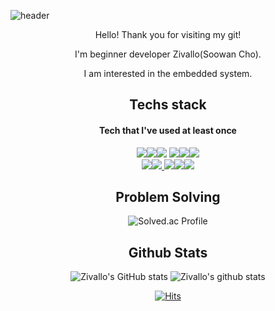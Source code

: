 ![header](https://capsule-render.vercel.app/api?type=waving&color=0:5433FF,50:20BDFF,100:A5FECB&height=150&section=header&text=Hello%20visitors!&fontColor=ffffff&fontSize=50&animation=twinkling&fontAlign=75)
<div align="center">  

<p>
Hello! Thank you for visiting my git!  

I'm beginner developer Zivallo(Soowan Cho).  

I am interested in the embedded system.  

</p>

<h2>Techs stack</h2>  

<h4>Tech that I've used at least once</h4>  

<div align="center"><a href="" target="_blank"><img src="https://img.shields.io/badge/C-A8B9CC?style=for-the-badge&logo=C&logoColor=white"/></a><a href="" target="_blank"><img src="https://img.shields.io/badge/C++-00599C?style=for-the-badge&logo=C++&logoColor=white"/></a><a href="" target="_blank"><img src="https://img.shields.io/badge/Python-3776AB?style=for-the-badge&logo=Python&logoColor=white"/></a>
<a href="" target="_blank"><img src="https://img.shields.io/badge/HTML5-E34F26?style=for-the-badge&logo=HTML5&logoColor=white"/></a><a href="" target="_blank"><img src="https://img.shields.io/badge/CSS3-1572B6?style=for-the-badge&logo=CSS3&logoColor=white"/></a><a href="" target="_blank"><img src="https://img.shields.io/badge/JavaScript-F7DF1E?style=for-the-badge&logo=JavaScript&logoColor=white"/></a><a href="" target="_blank"></div>

<div align="center"><img src="https://img.shields.io/badge/MySQL-4479A1?style=for-the-badge&logo=MySQL&logoColor=white"/></a><a href="" target="_blank"><img src="https://img.shields.io/badge/Firebase-FFCA28?style=for-the-badge&logo=Firebase&logoColor=white"/></a><a href="" target="_blank">
<img src="https://img.shields.io/badge/Git-F05032?style=for-the-badge&logo=Git&logoColor=white"/></a><a href="" target="_blank"><img src="https://img.shields.io/badge/GitHub-181717?style=for-the-badge&logo=GitHub&logoColor=white"/></a><a href="" target="_blank"><img src="https://img.shields.io/badge/Notion-000000?style=for-the-badge&logo=Notion&logoColor=white"/></a></div>  
 
<h2>Problem Solving</h2>  

![Solved.ac Profile](http://mazassumnida.wtf/api/v2/generate_badge?boj=edgeak)  

<h2>Github Stats</h2>  

![Zivallo's GitHub stats](https://github-readme-stats.vercel.app/api?username=Zivallo&show_icons=true&theme=tokyonight) ![Zivallo's github stats](https://github-readme-stats.vercel.app/api/top-langs/?username=Zivallo&layout=compact&theme=tokyonight)


[![Hits](https://hits.seeyoufarm.com/api/count/incr/badge.svg?url=https%3A%2F%2Fgithub.com%2FZivallo&count_bg=%2345DABF&title_bg=%23555555&icon=github.svg&icon_color=%23E7E7E7&title=hits&edge_flat=true)](https://hits.seeyoufarm.com)  

</div>
